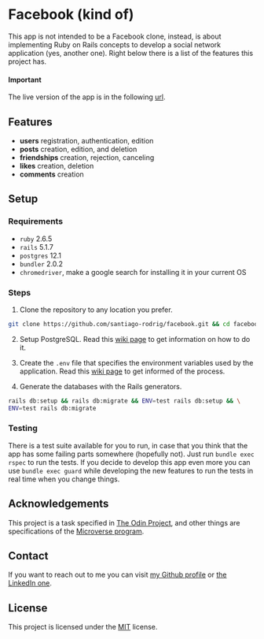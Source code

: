 # Facebook (kind of)

This app is not intended to be a Facebook clone, instead, is about implementing
Ruby on Rails concepts to develop a social network application
(yes, another one). Right below there is a list of the features this project
has.

#### Important

The live version of the app is in the following
[url](https://facebug-srodrig.herokuapp.com/).

## Features

- **users** registration, authentication, edition
- **posts** creation, edition, and deletion
- **friendships** creation, rejection, canceling
- **likes** creation, deletion
- **comments** creation

## Setup

### Requirements

- `ruby` 2.6.5
- `rails` 5.1.7
- `postgres` 12.1
- `bundler` 2.0.2
- `chromedriver`, make a google search for installing it in your current OS

### Steps

1. Clone the repository to any location you prefer.

```bash
git clone https://github.com/santiago-rodrig/facebook.git && cd facebook
```

2. Setup PostgreSQL. Read this [wiki page](https://github.com/santiago-rodrig/facebook/wiki/PostgreSQL-setup) to get information on how to do it.

3. Create the `.env` file that specifies the environment variables used by the application. Read this [wiki page](https://github.com/santiago-rodrig/facebook/wiki/Environment-variables) to get informed of the process.

4. Generate the databases with the Rails generators.

```bash
rails db:setup && rails db:migrate && ENV=test rails db:setup && \
ENV=test rails db:migrate
```

### Testing

There is a test suite available for you to run, in case that you think that
the app has some failing parts somewhere (hopefully not). Just run
`bundle exec rspec` to run the tests. If you decide to develop this app even
more you can use `bundle exec guard` while developing the new features to
run the tests in real time when you change things.

## Acknowledgements

This project is a task specified in
[The Odin Project](https://www.theodinproject.com/courses/ruby-on-rails/lessons/final-project),
and other things are specifications of the
[Microverse program](https://www.microverse.org/).

## Contact

If you want to reach out to me you can visit
[my Github profile](https://github.com/santiago-rodrig) or
[the LinkedIn one](https://www.linkedin.com/in/santiago-andr%C3%A9s-308a5b190?lipi=urn%3Ali%3Apage%3Ad_flagship3_profile_view_base_contact_details%3BtYchDkD4S7eoM%2BGocwG3SA%3D%3D).

## License

This project is licensed under the [MIT](https://github.com/santiago-rodrig/facebook/blob/master/LICENSE.md) license.
